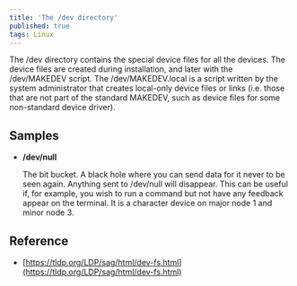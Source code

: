 ```yaml
---
title: 'The /dev directory'
published: true
tags: Linux
---
```


The /dev directory contains the special device files for all the devices. The
device files are created during installation, and later with the /dev/MAKEDEV
script. The /dev/MAKEDEV.local is a script written by the system administrator
that creates local-only device files or links (i.e. those that are not part of
the standard MAKEDEV, such as device files for some non-standard device driver).

## Samples

- **/dev/null**

    The bit bucket. A black hole where you can send data for it never to be seen again. Anything sent to /dev/null will disappear. This can be useful if, for example, you wish to run a command but not have any feedback appear on the terminal. It is a character device on major node 1 and minor node 3.

## Reference

- [https://tldp.org/LDP/sag/html/dev-fs.html](https://tldp.org/LDP/sag/html/dev-fs.html)